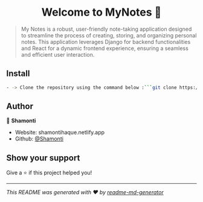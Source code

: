 <h1 align="center">Welcome to MyNotes 👋</h1>
<p>
</p>

> My Notes is a robust, user-friendly note-taking application designed to streamline the process of creating, storing, and organizing personal notes. This application leverages Django for backend functionalities and React for a dynamic frontend experience, ensuring a seamless and efficient user interaction.

## Install

```sh
- -> Clone the repository using the command below :```git clone https://github.com/Shamonti/mynotes.git```- -> Move into the directory where we have the project files :```cd mynotes```- -> Create a virtual environment :```# If you are on Windowsvirtualenv env# If you are on Linux or Macpython -m venv env```- -> Activate the virtual environment :```# If you are on Windows.\env\Scripts\activate# If you are on Linux or Macsource env/bin/activate```**Running the App**- -> To run the Notes App, we use :```python manage.py runserver```> ⚠ Then, the development server will be started at http://127.0.0.1:8000/>
```

## Author

👤 **Shamonti**

* Website: shamontihaque.netlify.app
* Github: [@Shamonti](https://github.com/Shamonti)

## Show your support

Give a ⭐️ if this project helped you!

***
_This README was generated with ❤️ by [readme-md-generator](https://github.com/kefranabg/readme-md-generator)_